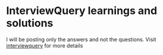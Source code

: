 # InterviewQuery learnings and solutions

I will be posting only the answers and not the questions. Visit [interviewquery](https://www.interviewquery.com/) for more details


